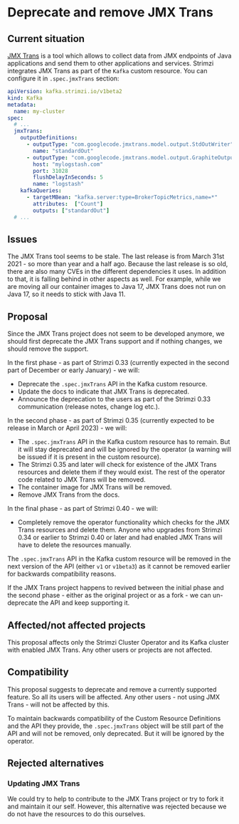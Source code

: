 # Deprecate and remove JMX Trans

## Current situation

[JMX Trans](https://github.com/jmxtrans/jmxtrans) is a tool which allows to collect data from JMX endpoints of Java applications and send them to other applications and services.
Strimzi integrates JMX Trans as part of the `Kafka` custom resource.
You can configure it in `.spec.jmxTrans` section:

```yaml
apiVersion: kafka.strimzi.io/v1beta2
kind: Kafka
metadata:
  name: my-cluster
spec:
  # ...
  jmxTrans:
    outputDefinitions:
      - outputType: "com.googlecode.jmxtrans.model.output.StdOutWriter"
        name: "standardOut"
      - outputType: "com.googlecode.jmxtrans.model.output.GraphiteOutputWriter"
        host: "mylogstash.com"
        port: 31028
        flushDelayInSeconds: 5
        name: "logstash"
    kafkaQueries:
      - targetMBean: "kafka.server:type=BrokerTopicMetrics,name=*"
        attributes:  ["Count"]
        outputs: ["standardOut"]
  # ...
```

## Issues

The JMX Trans tool seems to be stale.
The last release is from March 31st 2021 - so more than year and a half ago.
Because the last release is so old, there are also many CVEs in the different dependencies it uses.
In addition to that, it is falling behind in other aspects as well.
For example, while we are moving all our container images to Java 17, JMX Trans does not run on Java 17, so it needs to stick with Java 11.

## Proposal

Since the JMX Trans project does not seem to be developed anymore, we should first deprecate the JMX Trans support and if nothing changes, we should remove the support.

In the first phase - as part of Strimzi 0.33 (currently expected in the second part of December or early January) - we will:
* Deprecate the `.spec.jmxTrans` API in the Kafka custom resource.
* Update the docs to indicate that JMX Trans is deprecated.
* Announce the deprecation to the users as part of the Strimzi 0.33 communication (release notes, change log etc.).

In the second phase - as part of Strimzi 0.35 (currently expected to be release in March or April 2023) - we will:
* The `.spec.jmxTrans` API in the Kafka custom resource has to remain.
  But it will stay deprecated and will be ignored by the operator (a warning will be issued if it is present in the custom resource).
* The Strimzi 0.35 and later will check for existence of the JMX Trans resources and delete them if they would exist.
  The rest of the operator code related to JMX Trans will be removed.
* The container image for JMX Trans will be removed.
* Remove JMX Trans from the docs.

In the final phase - as part of Strimzi 0.40 - we will:
* Completely remove the operator functionality which checks for the JMX Trans resources and delete them.
  Anyone who upgrades from Strimzi 0.34 or earlier to Strimzi 0.40 or later and had enabled JMX Trans will have to delete the resources manually.

The `.spec.jmxTrans` API in the Kafka custom resource will be removed in the next version of the API (either `v1` or `v1beta3`) as it cannot be removed earlier for backwards compatibility reasons.

If the JMX Trans project happens to revived between the initial phase and the second phase - either as the original project or as a fork - we can un-deprecate the API and keep supporting it.

## Affected/not affected projects

This proposal affects only the Strimzi Cluster Operator and its Kafka cluster with enabled JMX Trans.
Any other users or projects are not affected.

## Compatibility

This proposal suggests to deprecate and remove a currently supported feature.
So all its users will be affected.
Any other users - not using JMX Trans - will not be affected by this.

To maintain backwards compatibility of the Custom Resource Definitions and the API they provide, the `.spec.jmxTrans` object will be still part of the API and will not be removed, only deprecated.
But it will be ignored by the operator.

## Rejected alternatives

### Updating JMX Trans

We could try to help to contribute to the JMX Trans project or try to fork it and maintain it our self.
However, this alternative was rejected because we do not have the resources to do this ourselves.
